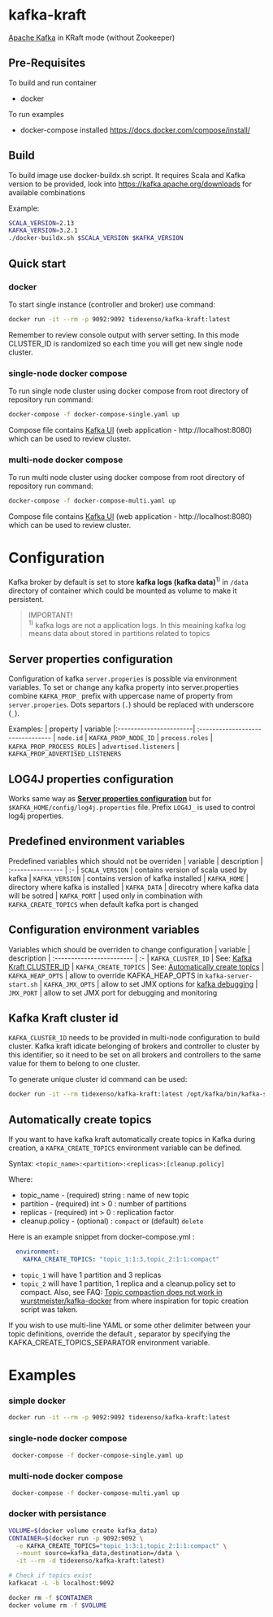 # kafka-kraft
[Apache Kafka](https://kafka.apache.org) in KRaft mode (without Zookeeper)

## Pre-Requisites

To build and run container
- docker

To run examples
- docker-compose installed https://docs.docker.com/compose/install/

## Build

To build image use docker-buildx.sh script.
It requires Scala and Kafka version to be provided,
look into https://kafka.apache.org/downloads for available combinations

Example:
```bash
SCALA_VERSION=2.13
KAFKA_VERSION=3.2.1
./docker-buildx.sh $SCALA_VERSION $KAFKA_VERSION
```

## Quick start

### docker

To start single instance (controller and broker) use command:

```bash
docker run -it --rm -p 9092:9092 tidexenso/kafka-kraft:latest
```

Remember to review console output with server setting.
In this mode CLUSTER_ID is randomized so each time you will get new single node cluster.

### single-node docker compose

To run single node cluster using docker compose from root directory of repository run command:

```bash
docker-compose -f docker-compose-single.yaml up
```

Compose file contains [Kafka UI](https://github.com/provectus/kafka-ui) (web application - http://localhost:8080) which can be used to review cluster.

### multi-node docker compose

To run multi node cluster using docker compose from root directory of repository run command:

```bash
docker-compose -f docker-compose-multi.yaml up
```

Compose file contains [Kafka UI](https://github.com/provectus/kafka-ui) (web application - http://localhost:8080) which can be used to review cluster.


# Configuration

Kafka broker by default is set to store **kafka logs (kafka data)**<sup>1)</sup> in `/data` directory of container which could be mounted as volume to make it persistent.

> IMPORTANT! </br>
> <sup>1)</sup> kafka logs are not a application logs. 
> In this meaining kafka log means data about stored in partitions related to topics

## Server properties configuration

Configuration of kafka `server.properies` is possible via environment variables.
To set or change any kafka property into server.properties combine `KAFKA_PROP_` prefix 
with uppercase name of property from `server.properies`.
Dots separtors (`.`) should be replaced with underscore (`_`).

Examples:
| property               | variable
|:-----------------------| :--------------------------------
| `node.id`              | `KAFKA_PROP_NODE_ID`
| `process.roles`        | `KAFKA_PROP_PROCESS_ROLES` 
| `advertised.listeners` | `KAFKA_PROP_ADVERTISED_LISTENERS`

## LOG4J properties configuration

Works same way as [**Server properties configuration**](#server-properties-configuration) but for `$KAFKA_HOME/config/log4j.properties` file.
Prefix `LOG4J_` is used to control log4j properties.

## Predefined environment variables

Predefined variables which should not be overriden
| variable          | description
| :---------------- | :-
| `SCALA_VERSION`   | contains version of scala used by kafka
| `KAFKA_VERSION`   | contains version of kafka installed
| `KAFKA_HOME`      | directory where kafka is installed
| `KAFKA_DATA`      | direcotry where kafka data will be sotred
| `KAFKA_PORT`      | used only in combination with `KAFKA_CREATE_TOPICS` when default kafka port is changed

## Configuration environment variables

Variables which should be overriden to change configuration
| variable                  | description
| :------------------------ | :-
| `KAFKA_CLUSTER_ID`        | See: [Kafka Kraft CLUSTER_ID](#kafka-kraft-cluster-id)
| `KAFKA_CREATE_TOPICS`     | See: [Automatically create topics](#automatically-create-topics)
| `KAFKA_HEAP_OPTS`         | allow to override KAFKA_HEAP_OPTS in `kafka-server-start.sh`
| `KAFKA_JMX_OPTS`          | allow to set JMX options for [kafka debugging](https://stackoverflow.com/questions/36708384/how-to-enable-remote-jmx-on-kafka-brokers-for-jmxtool)
| `JMX_PORT`                | allow to set JMX port for debugging and monitoring

## Kafka Kraft cluster id

`KAFKA_CLUSTER_ID` needs to be provided in multi-node configuration to build cluster. 
Kafka kraft idicate belonging of brokers and controller to cluster by this identifier,
so it need to be set on all brokers and controllers to the same value for them to belong to one cluster.

To generate unique cluster id command can be used:
```bash
docker run -it --rm tidexenso/kafka-kraft:latest /opt/kafka/bin/kafka-storage.sh random-uuid
```

## Automatically create topics

If you want to have kafka kraft automatically create topics in Kafka during creation, a `KAFKA_CREATE_TOPICS` environment variable can be defined.

Syntax: `<topic_name>:<partition>:<replicas>:[cleanup.policy]`

Where:
- topic_name - (required) string : name of new topic
- partition - (required) int > 0 : number of partitions
- replicas - (required) int > 0 : replication factor
- cleanup.policy - (optional) : `compact` or (default) `delete`

Here is an example snippet from docker-compose.yml :

```yaml
  environment:
    KAFKA_CREATE_TOPICS: "topic_1:1:3,topic_2:1:1:compact"
```

- `topic_1` will have 1 partition and 3 replicas
- `topic_2` will have 1 partition, 1 replica and a cleanup.policy set to compact. Also, see FAQ: [Topic compaction does not work in  wurstmeister/kafka-docker](https://github.com/wurstmeister/kafka-docker/wiki#topic-compaction-does-not-work) from where inspiration for topic creation script was taken.

If you wish to use multi-line YAML or some other delimiter between your topic definitions, override the default , separator by specifying the KAFKA_CREATE_TOPICS_SEPARATOR environment variable.


# Examples

### simple docker
```bash
docker run -it --rm -p 9092:9092 tidexenso/kafka-kraft:latest
```

### single-node docker compose
```bash
 docker-compose -f docker-compose-single.yaml up
```

### multi-node docker compose
```bash
 docker-compose -f docker-compose-multi.yaml up
```

### docker with persistance

```bash
VOLUME=$(docker volume create kafka_data)
CONTAINER=$(docker run -p 9092:9092 \
  -e KAFKA_CREATE_TOPICS="topic_1:3:1,topic_2:1:1:compact" \
  --mount source=kafka_data,destination=/data \
  -it --rm -d tidexenso/kafka-kraft:latest)

# Check if topics exist
kafkacat -L -b localhost:9092

docker rm -f $CONTAINER
docker volume rm -f $VOLUME
```
